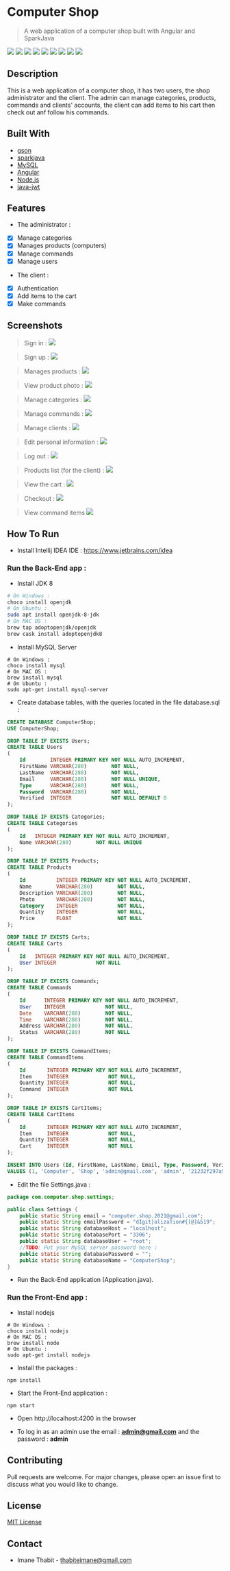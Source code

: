 # Computer Shop
> A web application of a computer shop built with Angular and SparkJava

![](https://img.shields.io/badge/license-MIT-blue)
![](https://img.shields.io/badge/version-1.0.0-brown)
![](https://img.shields.io/badge/gson-2.8.6-yellow)
![](https://img.shields.io/badge/sparkjava-2.9.0-purple)
![](https://img.shields.io/badge/mysql_connector_java-8.0.11.2-red)
![](https://img.shields.io/badge/java_jwt-3.10.3-orange)
![](https://img.shields.io/badge/javax.mail-1.6.2-blue)
![](https://img.shields.io/badge/angular-9.0.6-red)
![](https://img.shields.io/badge/nodejs-10.13.0-green)

## Description
This is a web application of a computer shop, it has two users, the shop administrator and the client.
The admin can manage categories, products, commands and clients' accounts, the client can add items to his cart then check out anf follow his commands.

## Built With
* [gson](https://github.com/google/gson)
* [sparkjava](https://github.com/perwendel/spark)
* [MySQL](https://www.mysql.com)
* [Angular](https://angular.io)
* [Node.js](https://nodejs.org/en)
* [java-jwt](https://github.com/auth0/java-jwt)

## Features
+ The administrator :
* [x] Manage categories
* [x] Manages products (computers)
* [x] Manage commands
* [x] Manage users
+ The client :
* [x] Authentication
* [x] Add items to the cart
* [x] Make commands

## Screenshots

>Sign in :
![](screenshots/screenshot1.png)

>Sign up :
![](screenshots/screenshot2.png)

>Manages products :
![](screenshots/screenshot3.png)

>View product photo :
![](screenshots/screenshot4.png)

>Manage categories :
![](screenshots/screenshot5.png)

>Manage commands :
![](screenshots/screenshot6.png)

>Manage clients :
![](screenshots/screenshot7.png)

>Edit personal information :
![](screenshots/screenshot8.png)

>Log out :
![](screenshots/screenshot9.png)

>Products list (for the client) :
![](screenshots/screenshot10.png)

>View the cart :
![](screenshots/screenshot11.png)

>Checkout :
![](screenshots/screenshot12.png)

>View command items
![](screenshots/screenshot13.png)

## How To Run
+ Install Intellij IDEA IDE : https://www.jetbrains.com/idea
### Run the Back-End app :
+ Install JDK 8
```bash
# On Windows :
choco install openjdk
# On Ubuntu :
sudo apt install openjdk-8-jdk
# On MAC OS :
brew tap adoptopenjdk/openjdk
brew cask install adoptopenjdk8
```

+ Install MySQL Server
```shell
# On Windows :
choco install mysql
# On MAC OS :
brew install mysql
# On Ubuntu :
sudo apt-get install mysql-server
```

+ Create database tables, with the queries located in the file database.sql :
```sql
CREATE DATABASE ComputerShop;
USE ComputerShop;

DROP TABLE IF EXISTS Users;
CREATE TABLE Users
(
    Id        INTEGER PRIMARY KEY NOT NULL AUTO_INCREMENT,
    FirstName VARCHAR(280)        NOT NULL,
    LastName  VARCHAR(280)        NOT NULL,
    Email     VARCHAR(280)        NOT NULL UNIQUE,
    Type      VARCHAR(280)        NOT NULL,
    Password  VARCHAR(280)        NOT NULL,
    Verified  INTEGER             NOT NULL DEFAULT 0
);

DROP TABLE IF EXISTS Categories;
CREATE TABLE Categories
(
    Id   INTEGER PRIMARY KEY NOT NULL AUTO_INCREMENT,
    Name VARCHAR(280)        NOT NULL UNIQUE
);

DROP TABLE IF EXISTS Products;
CREATE TABLE Products
(
    Id          INTEGER PRIMARY KEY NOT NULL AUTO_INCREMENT,
    Name        VARCHAR(280)        NOT NULL,
    Description VARCHAR(280)        NOT NULL,
    Photo       VARCHAR(280)        NOT NULL,
    Category    INTEGER             NOT NULL,
    Quantity    INTEGER             NOT NULL,
    Price       FLOAT               NOT NULL
);

DROP TABLE IF EXISTS Carts;
CREATE TABLE Carts
(
    Id   INTEGER PRIMARY KEY NOT NULL AUTO_INCREMENT,
    User INTEGER             NOT NULL
);

DROP TABLE IF EXISTS Commands;
CREATE TABLE Commands
(
    Id      INTEGER PRIMARY KEY NOT NULL AUTO_INCREMENT,
    User    INTEGER             NOT NULL,
    Date    VARCHAR(280)        NOT NULL,
    Time    VARCHAR(280)        NOT NULL,
    Address VARCHAR(280)        NOT NULL,
    Status  VARCHAR(280)        NOT NULL
);

DROP TABLE IF EXISTS CommandItems;
CREATE TABLE CommandItems
(
    Id       INTEGER PRIMARY KEY NOT NULL AUTO_INCREMENT,
    Item     INTEGER             NOT NULL,
    Quantity INTEGER             NOT NULL,
    Command  INTEGER             NOT NULL
);

DROP TABLE IF EXISTS CartItems;
CREATE TABLE CartItems
(
    Id       INTEGER PRIMARY KEY NOT NULL AUTO_INCREMENT,
    Item     INTEGER             NOT NULL,
    Quantity INTEGER             NOT NULL,
    Cart     INTEGER             NOT NULL
);

INSERT INTO Users (Id, FirstName, LastName, Email, Type, Password, Verified)
VALUES (1, 'Computer', 'Shop', 'admin@gmail.com', 'admin', '21232f297a57a5a743894a0e4a801fc3', 1);
```

+ Edit the file Settings.java :
```java
package com.computer.shop.settings;

public class Settings {
    public static String email = "computer.shop.2021@gmail.com";
    public static String emailPassword = "dIgit}alizaTion#{[@]&519";
    public static String databaseHost = "localhost";
    public static String databasePort = "3306";
    public static String databaseUser = "root";
    //TODO: Put your MySQL server password here :
    public static String databasePassword = "";
    public static String databaseName = "ComputerShop";
}
```
+ Run the Back-End application (Application.java).
### Run the Front-End app :
+ Install nodejs
```shell
# On Windows :
choco install nodejs
# On MAC OS :
brew install node
# On Ubuntu :
sudo apt-get install nodejs
```
+ Install the packages :
```shell
npm install
```
+ Start the Front-End application :
```shell
npm start
```
+ Open http://localhost:4200 in the browser
  
+ To log in as an admin use the email : **admin@gmail.com** and the password : **admin**

## Contributing

Pull requests are welcome. For major changes, please open an issue first to discuss what you would like to change.

## License
[MIT License](https://choosealicense.com/licenses/mit/)


## Contact
- Imane Thabit - thabiteimane@gmail.com

